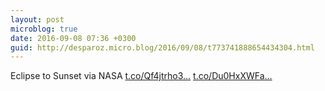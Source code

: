 ```yaml
---
layout: post
microblog: true
date: 2016-09-08 07:36 +0300
guid: http://desparoz.micro.blog/2016/09/08/t773741888654434304.html
---
```

Eclipse to Sunset via NASA [t.co/Qf4jtrho3...](https://t.co/Qf4jtrho3B) [t.co/Du0HxXWFa...](https://t.co/Du0HxXWFam)
